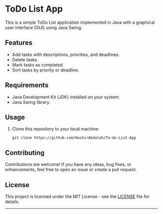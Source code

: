 # ToDo List App

This is a simple ToDo List application implemented in Java with a graphical user interface (GUI) using Java Swing.

## Features

- Add tasks with descriptions, priorities, and deadlines.
- Delete tasks.
- Mark tasks as completed.
- Sort tasks by priority or deadline.

## Requirements

- Java Development Kit (JDK) installed on your system.
- Java Swing library.

## Usage

1. Clone this repository to your local machine:

    ```
    git clone https://github.com/HashirAbdulah/To-do-List-App
    ```


## Contributing

Contributions are welcome! If you have any ideas, bug fixes, or enhancements, feel free to open an issue or create a pull request.

## License

This project is licensed under the MIT License - see the [LICENSE](LICENSE) file for details.

---
